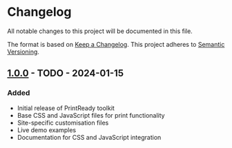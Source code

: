 # Changelog

All notable changes to this project will be documented in this file.

The format is based on [Keep a Changelog](https://keepachangelog.com/en/1.0.0/). This project adheres to [Semantic Versioning](https://semver.org/spec/v2.0.0.html).

## [1.0.0] - TODO - 2024-01-15
### Added
- Initial release of PrintReady toolkit
- Base CSS and JavaScript files for print functionality
- Site-specific customisation files
- Live demo examples
- Documentation for CSS and JavaScript integration

[1.0.0]: https://github.com/GOVTNZ/print-ready/releases/tag/v1.0.0